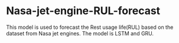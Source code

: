 # Nasa-jet-engine-RUL-forecast
This model is used to forecast the Rest usage life(RUL) based on the dataset from Nasa jet engines. The model is LSTM and GRU.
